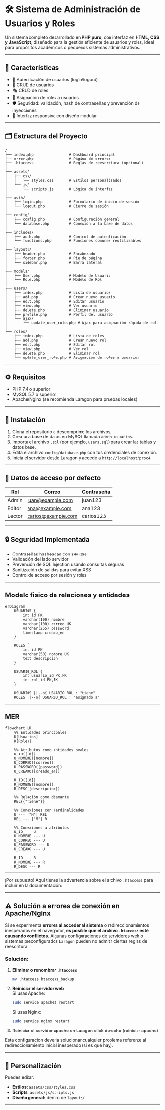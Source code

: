 # 🛠️ Sistema de Administración de Usuarios y Roles

Un sistema completo desarrollado en **PHP puro**, con interfaz en **HTML, CSS y JavaScript**, diseñado para la gestión eficiente de usuarios y roles, ideal para propósitos académicos o pequeños sistemas administrativos.

---

## 🚀 Características

- 🔐 Autenticación de usuarios (login/logout)
- 👥 CRUD de usuarios
- 🎭 CRUD de roles
- 🔗 Asignación de roles a usuarios
- 🛡️ Seguridad: validación, hash de contraseñas y prevención de inyecciones
- 📱 Interfaz responsive con diseño modular

---

## 🗂️ Estructura del Proyecto

```
/
├── index.php                # Dashboard principal
├── error.php                # Página de errores
├── .htaccess                # Reglas de reescritura (opcional)
│
├── assets/
│   ├── css/
│   │   └── styles.css       # Estilos personalizados
│   └── js/
│       └── scripts.js       # Lógica de interfaz
│
├── auth/
│   ├── login.php            # Formulario de inicio de sesión
│   └── logout.php           # Cierre de sesión
│
├── config/
│   ├── config.php           # Configuración general
│   └── database.php         # Conexión a la base de datos
│
├── includes/
│   ├── auth.php             # Control de autenticación
│   └── functions.php        # Funciones comunes reutilizables
│
├── layouts/
│   ├── header.php           # Encabezado
│   ├── footer.php           # Pie de página
│   └── sidebar.php          # Barra lateral
│
├── models/
│   ├── User.php             # Modelo de Usuario
│   └── Role.php             # Modelo de Rol
│
├── users/
│   ├── index.php            # Lista de usuarios
│   ├── add.php              # Crear nuevo usuario
│   ├── edit.php             # Editar usuario
│   ├── view.php             # Ver usuario
│   ├── delete.php           # Eliminar usuario
│   ├── profile.php          # Perfil del usuario
│   └── ajax/
│       └── update_user_role.php # Ajax para asignación rápida de rol
│
└── roles/
    ├── index.php            # Lista de roles
    ├── add.php              # Crear nuevo rol
    ├── edit.php             # Editar rol
    ├── view.php             # Ver rol
    ├── delete.php           # Eliminar rol
    └── update_user_role.php # Asignación de roles a usuarios
```

---

## ⚙️ Requisitos

- PHP 7.4 o superior  
- MySQL 5.7 o superior  
- Apache/Nginx (se recomienda Laragon para pruebas locales)  

---

## 🧩 Instalación

1. Clona el repositorio o descomprime los archivos.
2. Crea una base de datos en MySQL llamada `admin_usuarios`.
3. Importa el archivo `.sql` (por ejemplo, `users.sql`) para crear las tablas y datos base.
4. Edita el archivo `config/database.php` con tus credenciales de conexión.
5. Inicia el servidor desde Laragon y accede a `http://localhost/proc4`.

---

## 👤 Datos de acceso por defecto

| Rol        | Correo               | Contraseña |
|------------|----------------------|------------|
| Admin      | juan@example.com     | juan123    |
| Editor     | ana@example.com      | ana123     |
| Lector     | carlos@example.com   | carlos123  |

---

## 🔒 Seguridad Implementada

- Contraseñas hasheadas con `SHA-256`
- Validación del lado servidor
- Prevención de SQL Injection usando consultas seguras
- Sanitización de salidas para evitar XSS
- Control de acceso por sesión y roles

---

## Modelo fisico de relaciones y entidades

```mermaid 
erDiagram
    USUARIOS {
        int id PK
        varchar(100) nombre
        varchar(100) correo UK
        varchar(255) password
        timestamp creado_en
    }

    ROLES {
        int id PK
        varchar(50) nombre UK
        text descripcion
    }

    USUARIO_ROL {
        int usuario_id PK,FK
        int rol_id PK,FK
    }

    USUARIOS ||--o{ USUARIO_ROL : "tiene"
    ROLES ||--o{ USUARIO_ROL : "asignado a"
```
---
## MER 

```mermaid
flowchart LR
    %% Entidades principales
    U[Usuarios]
    R[Roles]
    
    %% Atributos como entidades ovales
    U_ID([id])
    U_NOMBRE([nombre])
    U_CORREO([correo])
    U_PASSWORD([password])
    U_CREADO([creado_en])
    
    R_ID([id])
    R_NOMBRE([nombre])
    R_DESC([descripcion])
    
    %% Relación como diamante
    REL{{"Tiene"}}
    
    %% Conexiones con cardinalidades
    U --- |"N"| REL
    REL --- |"M"| R
    
    %% Conexiones a atributos
    U_ID --- U
    U_NOMBRE --- U
    U_CORREO --- U
    U_PASSWORD --- U
    U_CREADO --- U
    
    R_ID --- R
    R_NOMBRE --- R
    R_DESC --- R
```
--- 

¡Por supuesto! Aquí tienes la advertencia sobre el archivo `.htaccess` para incluir en la documentación:

---

## ⚠️ **Solución a errores de conexión en Apache/Nginx**

Si se experimenta **errores al acceder al sistema** o redireccionamientos inesperados en el navegador, **es posible que el archivo `.htaccess` esté causando conflictos**. Algunas configuraciones de servidores web o sistemas preconfigurados `Laragon` pueden no admitir ciertas reglas de reescritura.

### **Solución:**
1. **Eliminar o renombrar `.htaccess`**
   ```bash
   mv .htaccess htaccess_backup
   ```
2. **Reiniciar el servidor web**  
   Si usas Apache:
   ```bash
   sudo service apache2 restart
   ```
   Si usas Nginx:
   ```bash
   sudo service nginx restart
   ```
 3. Reiniciar el servidor apache en Laragon
   click derecho (reiniciar apache)

Esta configuracion deveria solucionar cualquier problema referente al redireccionamiento inicial inesperado (si es que hay).

---
## 🎨 Personalización

Puedes editar:

- **Estilos:** `assets/css/styles.css`
- **Scripts:** `assets/js/scripts.js`
- **Diseño general:** dentro de `layouts/`

---
